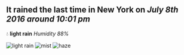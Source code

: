## It rained the last time in New York on *July 8th 2016 around 10:01 pm*
💧  **light rain** *Humidity 88%*

![light rain](http://openweathermap.org/img/w/10n.png) ![mist](http://openweathermap.org/img/w/50n.png) ![haze](http://openweathermap.org/img/w/50n.png)
